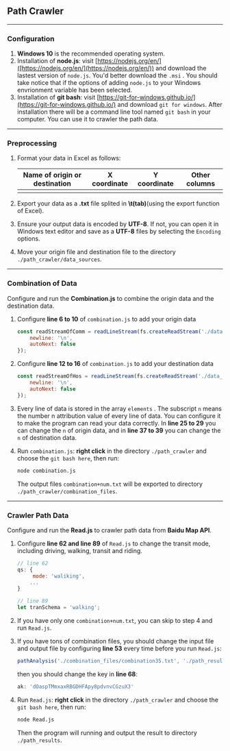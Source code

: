 ## Path Crawler

---

### Configuration

1. **Windows 10** is the recommended operating system.
2. Installation of **node.js**: visit [https://nodejs.org/en/]([https://nodejs.org/en/](https://nodejs.org/en/)) and download the lastest version of `node.js`. You'd better download the `.msi` . You should take notice that if the options of adding `node.js` to your Windows envrionment variable has been selected.
3. Installation of **git bash**: visit [https://git-for-windows.github.io/](https://git-for-windows.github.io/)  and download `git for windows`. After installation there will be a command line tool named `git bash` in your computer. You can use it to crawler the path data.

---

### Preprocessing

1. Format your data in Excel as follows:

   | Name of origin or destination | X coordinate | Y coordinate | Other columns |
   | ----------------------------- | ------------ | ------------ | ------------- |
   |                               |              |              |               |

2. Export your data as a **.txt** file splited in **\t(tab)**(using the export function of Excel).  

3. Ensure your output data is encoded by **UTF-8**. If not, you can open it in Windows text editor and save as a **UTF-8** files by selecting the `Encoding` options.

4. Move your origin file and destination file to the directory `./path_crawler/data_sources`.

---

### Combination of Data

Configure and run the **Combination.js** to combine the origin data and the destination data.

1. Configure **line 6 to 10** of `combination.js` to add your origin data

   ```js
   const readStreamOfComm = readLineStream(fs.createReadStream('./data_sources/origin_utf8.txt'), {
       newline: '\n',
       autoNext: false
   });
   ```

2. Configure **line 12 to 16** of `combination.js` to add your destination data

   ```js
   const readStreamOfHos = readLineStream(fs.createReadStream('./data_sources/destination_utf8.txt'), {
       newline: '\n',
       autoNext: false
   });
   ```

3. Every line of data is stored in the array `elements` . The subscript `n` means the number n attribution value of every line of data.  You can configure it to make the program can read your data correctly. In **line 25 to 29** you can change the `n` of origin data, and in **line 37 to 39** you can change the `n` of destination data.

4. Run `combination.js`: **right click** in the directory `./path_crawler` and choose the `git bash here`, then run:

   ```bash
   node combination.js
   ```

   The output files `combination+num.txt` will be exported to directory `./path_crawler/combination_files`.

---

### Crawler Path Data

Configure and run the **Read.js** to crawler path data from **Baidu Map API**.

1. Configure **line 62 and line 89** of `Read.js` to change the transit mode, including driving, walking, transit and riding.

   ```js
   // line 62
   qs: {
     	mode: 'waliking',
       ...
   }

   // line 89
   let tranSchema = 'walking';
   ```

2. If you have only one  `combination+num.txt`,  you can skip to step 4 and run `Read.js`.

3. If you have tons of combination files, you should change the input file and output file by configuring **line 53** every time before you run `Read.js`:

   ```js
   pathAnalysis('./combination_files/combination35.txt', './path_results/path35.txt');
   ```

   then you should change the key in **line 68**:

   ```js
   ak: 'dOaspTMmxaxRBGDHFApy8pdvnvCGzuX3'
   ```

4. Run `Read.js`: **right click** in the directory `./path_crawler` and choose the `git bash here`, then run:

   ```bash
   node Read.js
   ```

   Then the program will running and output the result to directory `./path_results`.